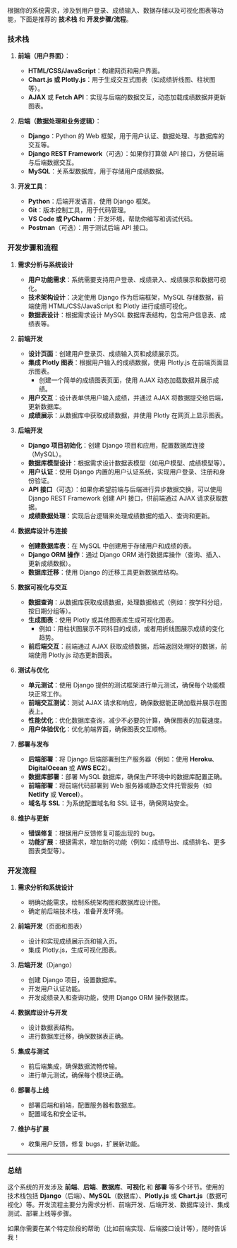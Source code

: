 根据你的系统需求，涉及到用户登录、成绩输入、数据存储以及可视化图表等功能，下面是推荐的 **技术栈** 和 **开发步骤/流程**。

### **技术栈**
1. **前端（用户界面）**：
   - **HTML/CSS/JavaScript**：构建网页和用户界面。
   - **Chart.js 或 Plotly.js**：用于生成交互式图表（如成绩折线图、柱状图等）。
   - **AJAX** 或 **Fetch API**：实现与后端的数据交互，动态加载成绩数据并更新图表。

2. **后端（数据处理和业务逻辑）**：
   - **Django**：Python 的 Web 框架，用于用户认证、数据处理、与数据库的交互等。
   - **Django REST Framework**（可选）：如果你打算做 API 接口，方便前端与后端数据交互。
   - **MySQL**：关系型数据库，用于存储用户成绩数据。

3. **开发工具**：
   - **Python**：后端开发语言，使用 Django 框架。
   - **Git**：版本控制工具，用于代码管理。
   - **VS Code 或 PyCharm**：开发环境，帮助你编写和调试代码。
   - **Postman**（可选）：用于测试后端 API 接口。

### **开发步骤和流程**
1. **需求分析与系统设计**
   - **用户功能需求**：系统需要支持用户登录、成绩录入、成绩展示和数据可视化。
   - **技术架构设计**：决定使用 Django 作为后端框架，MySQL 存储数据，前端使用 HTML/CSS/JavaScript 和 Plotly 进行成绩可视化。
   - **数据表设计**：根据需求设计 MySQL 数据库表结构，包含用户信息表、成绩表等。

2. **前端开发**
   - **设计页面**：创建用户登录页、成绩输入页和成绩展示页。
   - **集成 Plotly 图表**：根据用户输入的成绩数据，使用 Plotly.js 在前端页面显示图表。
     - 创建一个简单的成绩图表页面，使用 AJAX 动态加载数据并展示成绩。
   - **用户交互**：设计表单供用户输入成绩，并通过 AJAX 将数据提交给后端，更新数据库。
   - **成绩展示**：从数据库中获取成绩数据，并使用 Plotly 在网页上显示图表。

3. **后端开发**
   - **Django 项目初始化**：创建 Django 项目和应用，配置数据库连接（MySQL）。
   - **数据库模型设计**：根据需求设计数据表模型（如用户模型、成绩模型等）。
   - **用户认证**：使用 Django 内置的用户认证系统，实现用户登录、注册和身份验证。
   - **API 接口**（可选）：如果你希望前端与后端进行异步数据交换，可以使用 Django REST Framework 创建 API 接口，供前端通过 AJAX 请求获取数据。
   - **成绩数据处理**：实现后台逻辑来处理成绩数据的插入、查询和更新。

4. **数据库设计与连接**
   - **创建数据库表**：在 MySQL 中创建用于存储用户和成绩的表。
   - **Django ORM 操作**：通过 Django ORM 进行数据库操作（查询、插入、更新成绩数据）。
   - **数据库迁移**：使用 Django 的迁移工具更新数据库结构。

5. **数据可视化与交互**
   - **数据查询**：从数据库获取成绩数据，处理数据格式（例如：按学科分组，按日期分组等）。
   - **生成图表**：使用 Plotly 或其他图表库生成可视化图表。
     - 例如：用柱状图展示不同科目的成绩，或者用折线图展示成绩的变化趋势。
   - **前后端交互**：前端通过 AJAX 获取成绩数据，后端返回处理好的数据，前端使用 Plotly.js 动态更新图表。

6. **测试与优化**
   - **单元测试**：使用 Django 提供的测试框架进行单元测试，确保每个功能模块正常工作。
   - **前端交互测试**：测试 AJAX 请求和响应，确保数据能正确加载并展示在图表上。
   - **性能优化**：优化数据库查询，减少不必要的计算，确保图表的加载速度。
   - **用户体验优化**：优化前端界面，确保图表交互顺畅。

7. **部署与发布**
   - **后端部署**：将 Django 后端部署到生产服务器（例如：使用 **Heroku**、**DigitalOcean** 或 **AWS EC2**）。
   - **数据库部署**：部署 MySQL 数据库，确保生产环境中的数据库配置正确。
   - **前端部署**：将前端代码部署到 Web 服务器或静态文件托管服务（如 **Netlify** 或 **Vercel**）。
   - **域名与 SSL**：为系统配置域名和 SSL 证书，确保网站安全。

8. **维护与更新**
   - **错误修复**：根据用户反馈修复可能出现的 bug。
   - **功能扩展**：根据需求，增加新的功能（例如：成绩导出、成绩排名、更多图表类型等）。

### **开发流程**
1. **需求分析和系统设计**
   - 明确功能需求，绘制系统架构图和数据库设计图。
   - 确定前后端技术栈，准备开发环境。

2. **前端开发**（页面和图表）
   - 设计和实现成绩展示页和输入页。
   - 集成 Plotly.js，生成可视化图表。

3. **后端开发**（Django）
   - 创建 Django 项目，设置数据库。
   - 开发用户认证功能。
   - 开发成绩录入和查询功能，使用 Django ORM 操作数据库。

4. **数据库设计与开发**
   - 设计数据表结构。
   - 进行数据库迁移，确保数据表正确。

5. **集成与测试**
   - 前后端集成，确保数据流畅传输。
   - 进行单元测试，确保每个模块正确。

6. **部署与上线**
   - 部署后端和前端，配置服务器和数据库。
   - 配置域名和安全证书。

7. **维护与扩展**
   - 收集用户反馈，修复 bugs，扩展新功能。

---

### **总结**
这个系统的开发涉及 **前端**、**后端**、**数据库**、**可视化** 和 **部署** 等多个环节。使用的技术栈包括 **Django**（后端）、**MySQL**（数据库）、**Plotly.js** 或 **Chart.js**（数据可视化）等。开发流程主要分为需求分析、前端开发、后端开发、数据库设计、集成测试、部署上线等步骤。

如果你需要在某个特定阶段的帮助（比如前端实现、后端接口设计等），随时告诉我！